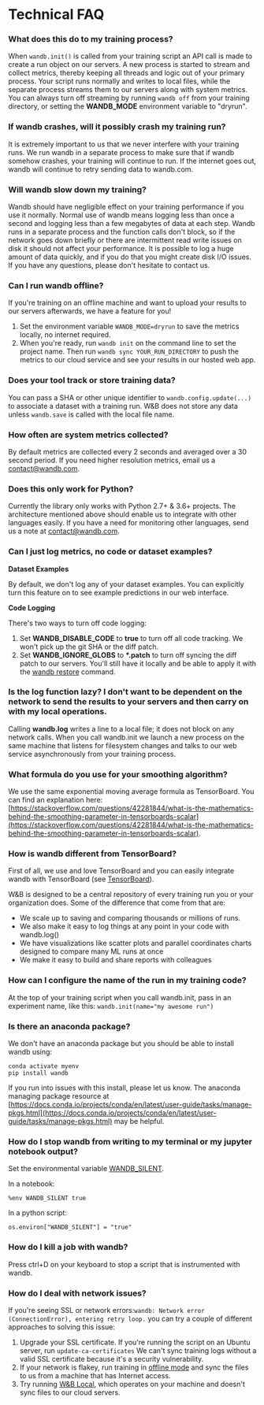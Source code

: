 # Technical FAQ

### What does this do to my training process?

When `wandb.init()` is called from your training script an API call is made to create a run object on our servers. A new process is started to stream and collect metrics, thereby keeping all threads and logic out of your primary process. Your script runs normally and writes to local files, while the separate process streams them to our servers along with system metrics. You can always turn off streaming by running `wandb off` from your training directory, or setting the **WANDB\_MODE** environment variable to "dryrun".

### If wandb crashes, will it possibly crash my training run?

It is extremely important to us that we never interfere with your training runs. We run wandb in a separate process to make sure that if wandb somehow crashes, your training will continue to run. If the internet goes out, wandb will continue to retry sending data to wandb.com.

### Will wandb slow down my training?

Wandb should have negligible effect on your training performance if you use it normally.  Normal use of wandb means logging less than once a second and logging less than a few megabytes of data at each step.  Wandb runs in a separate process and the function calls don't block, so if the network goes down briefly or there are intermittent read write issues on disk it should not affect your performance.  It is possible to log a huge amount of data quickly, and if you do that you might create disk I/O issues.  If you have any questions, please don't hesitate to contact us.

### Can I run wandb offline?

If you're training on an offline machine and want to upload your results to our servers afterwards, we have a feature for you! 

1. Set the environment variable `WANDB_MODE=dryrun` to save the metrics locally, no internet required.
2. When you're ready, run `wandb init` on the command line to set the project name. Then run `wandb sync YOUR_RUN_DIRECTORY` to push the metrics to our cloud service and see your results in our hosted web app.

### Does your tool track or store training data?

You can pass a SHA or other unique identifier to `wandb.config.update(...)` to associate a dataset with a training run. W&B does not store any data unless `wandb.save` is called with the local file name.

### How often are system metrics collected?

By default metrics are collected every 2 seconds and averaged over a 30 second period. If you need higher resolution metrics, email us a [contact@wandb.com](mailto:contact@wandb.com).

### Does this only work for Python?

Currently the library only works with Python 2.7+ & 3.6+ projects. The architecture mentioned above should enable us to integrate with other languages easily. If you have a need for monitoring other languages, send us a note at [contact@wandb.com](mailto:contact@wandb.com).

### Can I just log metrics, no code or dataset examples?

**Dataset Examples**

By default, we don't log any of your dataset examples. You can explicitly turn this feature on to see example predictions in our web interface.

**Code Logging**

There's two ways to turn off code logging:

1. Set **WANDB\_DISABLE\_CODE** to **true** to turn off all code tracking. We won't pick up the git SHA or the diff patch.
2. Set **WANDB\_IGNORE\_GLOBS** to **\*.patch** to turn off syncing the diff patch to our servers. You'll still have it locally and be able to apply it with the [wandb restore](../library/cli.md#restore-the-state-of-your-code) command.

### Is the log function lazy? I don't want to be dependent on the network to send the results to your servers and then carry on with my local operations.

Calling **wandb.log** writes a line to a local file; it does not block on any network calls. When you call wandb.init we launch a new process on the same machine that listens for filesystem changes and talks to our web service asynchronously from your training process.

### What formula do you use for your smoothing algorithm?

We use the same exponential moving average formula as TensorBoard.  You can find an explanation here: [https://stackoverflow.com/questions/42281844/what-is-the-mathematics-behind-the-smoothing-parameter-in-tensorboards-scalar](https://stackoverflow.com/questions/42281844/what-is-the-mathematics-behind-the-smoothing-parameter-in-tensorboards-scalar).

### How is wandb different from TensorBoard?

First of all, we use and love TensorBoard and you can easily integrate wandb with TensorBoard \(see [TensorBoard](../library/integrations/tensorboard.md)\).

W&B is designed to be a central repository of every training run you or your organization does.  Some of the difference that come from that are:

* We scale up to saving and comparing thousands or millions of runs. 
* We also make it easy to log things at any point in your code with wandb.log\(\)
* We have visualizations like scatter plots and parallel coordinates charts designed to compare many ML runs at once
* We make it easy to build and share reports with colleagues

### How can I configure the name of the run in my training code?

At the top of your training script when you call wandb.init, pass in an experiment name, like this: `wandb.init(name="my awesome run")`

### Is there an anaconda package?

We don't have an anaconda package but you should be able to install wandb using:

```text
conda activate myenv
pip install wandb
```

If you run into issues with this install, please let us know.  The anaconda managing package resource at [https://docs.conda.io/projects/conda/en/latest/user-guide/tasks/manage-pkgs.html](https://docs.conda.io/projects/conda/en/latest/user-guide/tasks/manage-pkgs.html) may be helpful.

### How do I stop wandb from writing to my terminal or my jupyter notebook output?

Set the environmental variable [WANDB\_SILENT](../library/advanced/environment-variables.md). 

In a notebook: 

```
%env WANDB_SILENT true
```

In a python script:

```text
os.environ["WANDB_SILENT"] = "true"
```

### How do I kill a job with wandb?

Press ctrl+D on your keyboard to stop a script that is instrumented with wandb.

### How do I deal with network issues?

If you're seeing SSL or network errors:`wandb: Network error (ConnectionError), entering retry loop.` you can try a couple of different approaches to solving this issue:

1. Upgrade your SSL certificate. If you're running the script on an Ubuntu server, run `update-ca-certificates`  We can't sync training logs without a valid SSL certificate because it's a security vulnerability.
2. If your network is flakey, run training in [offline mode](https://docs.wandb.com/resources/technical-faq#can-i-run-wandb-offline) and sync the files to us from a machine that has Internet access.
3. Try running [W&B Local](../enterprise/local.md), which operates on your machine and doesn't sync files to our cloud servers.


